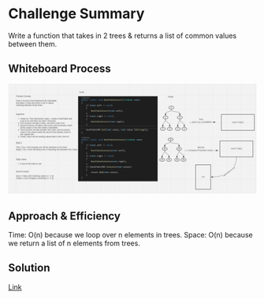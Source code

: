# Challenge Summary
<!-- Description of the challenge -->

Write a function that takes in 2 trees & returns a list of common values between them.

## Whiteboard Process
<!-- Embedded whiteboard image -->

![img](./imgs/cc32-whiteboard.png)

## Approach & Efficiency
<!-- What approach did you take? Why? What is the Big O space/time for this approach? -->

Time: O(n) because we loop over n elements in trees.
Space: O(n) because we return a list of n elements from trees.

## Solution
<!-- Show how to run your code, and examples of it in action -->

[Link](./tree-intersection)
